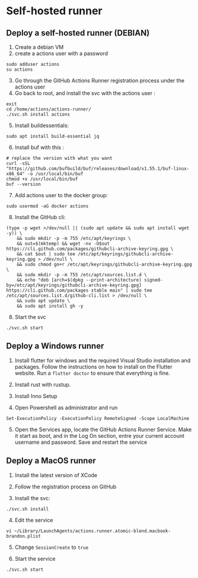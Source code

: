 # Self-hosted runner

## Deploy a self-hosted runner (DEBIAN)

1. Create a debian VM
2. create a actions user with a password
```
sudo adduser actions
su actions
```
3. Go through the GitHub Actions Runner registration process under the actions user
4. Go back to root, and install the svc with the actions user : 
```
exit
cd /home/actions/actions-runner/
./svc.sh install actions
```
5. Install buildessentials:
```
sudo apt install build-essential jq 
```
6. Install buf with this : 
```
# replace the version with what you want
curl -sSL "https://github.com/bufbuild/buf/releases/download/v1.55.1/buf-linux-x86_64" -o /usr/local/bin/buf
chmod +x /usr/local/bin/buf
buf --version
```
7. Add actions user to the docker group:
```
sudo usermod -aG docker actions
```
8. Install the GitHub cli:
```
(type -p wget >/dev/null || (sudo apt update && sudo apt install wget -y)) \
	&& sudo mkdir -p -m 755 /etc/apt/keyrings \
	&& out=$(mktemp) && wget -nv -O$out https://cli.github.com/packages/githubcli-archive-keyring.gpg \
	&& cat $out | sudo tee /etc/apt/keyrings/githubcli-archive-keyring.gpg > /dev/null \
	&& sudo chmod go+r /etc/apt/keyrings/githubcli-archive-keyring.gpg \
	&& sudo mkdir -p -m 755 /etc/apt/sources.list.d \
	&& echo "deb [arch=$(dpkg --print-architecture) signed-by=/etc/apt/keyrings/githubcli-archive-keyring.gpg] https://cli.github.com/packages stable main" | sudo tee /etc/apt/sources.list.d/github-cli.list > /dev/null \
	&& sudo apt update \
	&& sudo apt install gh -y
```
8. Start the svc
```
./svc.sh start
```

## Deploy a Windows runner

1. Install flutter for windows and the required Visual Studio installation and packages.
Follow the instructions on how to install on the Flutter website.
Run a `flutter doctor` to ensure that everything is fine.

2. Install rust with rustup.

3. Install Inno Setup

4. Open Powershell as administrator and run
```
Set-ExecutionPolicy -ExecutionPolicy RemoteSigned -Scope LocalMachine
```

5. Open the Services app, locate the GitHub Actions Runner Service.
Make it start as boot, and in the Log On section, entre your current account username and password. 
Save and restart the service

## Deploy a MacOS runner

1. Install the latest version of XCode

2. Follow the registration process on GitHub

3. Install the svc:
```
./svc.sh install
```

4. Edit the service
```
vi ~/Library/LaunchAgents/actions.runner.atomic-blend.macbook-brandon.plist
```

5. Change `SessionCreate` to `true`

6. Start the service
```
./svc.sh start
```